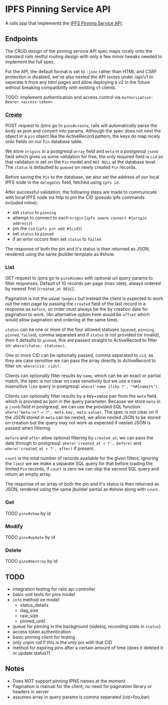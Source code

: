# IPFS Pinning Service API

A rails app that implements the [IPFS Pinning Service API](https://ipfs.github.io/pinning-services-api-spec/).

## Endpoints

The CRUD design of the pinning service API spec maps nicely onto the standard rails restful routing design with only a few minor tweaks needed to implement the full spec.

For the API, the default format is set to `:json` rather than HTML and CSRF protection is disabled, we've also nested the API routes under /api/v1 to seperate it from any html pages and allow deploying a v2 in the future without breaking compatibility with existing v1 clients.

TODO: implement authentication and access control via `Authorization: Bearer <access-token>`

### [Create](https://ipfs.github.io/pinning-services-api-spec/#tag/pins/paths/~1pins/post)

POST request to /pins go to `pins#create`, rails will automatically parse the body as json and convert into params. Although the spec does not nest the object in a `pin` object like the ActiveRecord pattern, the keys do map nicely onto fields on our `Pin` database table.

We store `origins` in a postgresql `array` field and `meta` in a postgresql `jsonb` field which gives us some validation for free, the only required field is `cid` so that validation is set on the `Pin` model and `NOT NULL` at the database level. The `status` is defaulted to `queued` on newly created `Pin` records.

Before saving the `Pin` to the database, we also set the address of our local IPFS node in the `delegates` field, fetched using `ipfs id`.

After successful validation, the following steps are made to communicate with local IPFS node via http to pin the CID (pseudo ipfs commands included inline):

- set `status` to `pinning`
- attempt to connect to each `origin` (`ipfs swarm connect #{origin address}`)
- pin the `cid` (`ipfs pin add #{cid}`)
- set `status` to `pinned`
- if an error occurs then set `status` to `failed`

The response of both the pin and it's status is then returned as JSON, rendered using the same jbuilder template as #show.

### List

GET request to /pins go to `pins#index` with optional url query params to filter responses. Default of 10 records per page (max `1000`), always ordered by newest first (`created_at DESC`).

Pagination is not the usual `?page=1` but instead the client is expected to work out the next page by passing the `created` field of the last record in a response as `before`, so order must always be the by creation date for pagination to work. (An alternative option here would be `offset` which would allow pagination and ordering at the same time).

`status` can be one or more of the four allowed statuses (`queued`, `pinning`, `pinned`, `failed`), comma separated and if `status` is not provided (or invalid), then it defaults to `pinned`, this are passed straight to ActiveRecord to filter on: `where(status: statuses)`.

One or more CID can be optionally passed, comma separated to `cid`, as they are case sensitive we can pass the array directly to ActiveRecord to filter on: `where(cid: cids)`.

Clients can optionally filter results by `name`, which can be an exact or partial match, the spec is not clear on case sensitivity but we use a case insensitive `like` query in postgresql: `where('name ilike ?', "%#{name}%")`.

Clients can optionally filter results by a key+value pair from the `meta` field, which is provided as json in the query parameter. Because we store `meta` in a `jsonb` field in postgresql, we can use the provided SQL function: `where("meta->>? = ?", meta.key, meta.value)`. The spec is not clear on if the JSON stored in `meta` can be nested, we allow nested JSON to be stored on creation but the query may not work as expected if nested JSON is passed when filtering.

`before` and `after` allow optional filtering by `created_at`, we can pass the date through to postgresql: `where('created_at < ?', before)` and `where('created_at > ?', after)` if present.

`count` is the total number of records available for the given filters, ignoring the `limit` we we make a separate SQL query for that before loading the limited `Pin` records, if `count` is zero we can skip the second SQL query and return an empty array.

The response of an array of both the pin and it's status is then returned as JSON, rendered using the same jbuilder partial as #show along with `count`.

### Get

TODO `pins#show` by id

### Modify

TODO `pins#update` by id

### Delete

TODO `pins#destroy` by id

## TODO

- integration testing for rails api controller
- basic unit tests for pins model
- `info` method on model
  - status_details
  - dag_size
  - raw_size
  - pinned_until
- queue for pinning in the background (sidekiq, recording state in `status`)
- access token authentication
- basic pinning client for testing
- only unpin cid if this is the only pin with that CID
- method for expiring pins after a certain amount of time (does it deleted it or update status?)

## Notes

- Does NOT support pinning IPNS names at the moment
- Pagination is manual for the client, no need for pagination library or headers in server
- assumes array in query params is comma seperated (cid=foo,bar)
